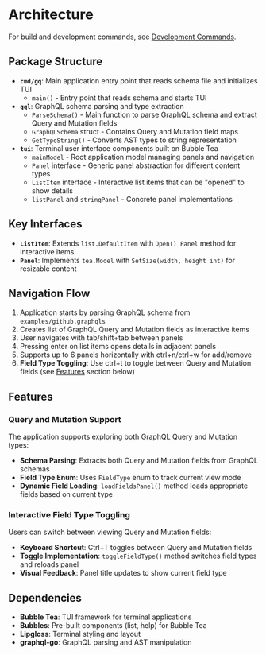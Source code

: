 # Architecture

For build and development commands, see [Development Commands](development.md).

## Package Structure
- **`cmd/gq`**: Main application entry point that reads schema file and initializes TUI
  - `main()` - Entry point that reads schema and starts TUI
- **`gql`**: GraphQL schema parsing and type extraction
  - `ParseSchema()` - Main function to parse GraphQL schema and extract Query and Mutation fields
  - `GraphQLSchema` struct - Contains Query and Mutation field maps
  - `GetTypeString()` - Converts AST types to string representation
- **`tui`**: Terminal user interface components built on Bubble Tea
  - `mainModel` - Root application model managing panels and navigation
  - `Panel` interface - Generic panel abstraction for different content types
  - `ListItem` interface - Interactive list items that can be "opened" to show details
  - `listPanel` and `stringPanel` - Concrete panel implementations

## Key Interfaces
- **`ListItem`**: Extends `list.DefaultItem` with `Open() Panel` method for interactive items
- **`Panel`**: Implements `tea.Model` with `SetSize(width, height int)` for resizable content

## Navigation Flow
1. Application starts by parsing GraphQL schema from `examples/github.graphqls`
2. Creates list of GraphQL Query and Mutation fields as interactive items
3. User navigates with tab/shift+tab between panels
4. Pressing enter on list items opens details in adjacent panels
5. Supports up to 6 panels horizontally with ctrl+n/ctrl+w for add/remove
6. **Field Type Toggling**: Use ctrl+t to toggle between Query and Mutation fields (see [Features](#features) section below)

## Features

### Query and Mutation Support
The application supports exploring both GraphQL Query and Mutation types:
- **Schema Parsing**: Extracts both Query and Mutation fields from GraphQL schemas
- **Field Type Enum**: Uses `FieldType` enum to track current view mode
- **Dynamic Field Loading**: `loadFieldsPanel()` method loads appropriate fields based on current type

### Interactive Field Type Toggling
Users can switch between viewing Query and Mutation fields:
- **Keyboard Shortcut**: Ctrl+T toggles between Query and Mutation fields
- **Toggle Implementation**: `toggleFieldType()` method switches field types and reloads panel
- **Visual Feedback**: Panel title updates to show current field type

## Dependencies
- **Bubble Tea**: TUI framework for terminal applications
- **Bubbles**: Pre-built components (list, help) for Bubble Tea
- **Lipgloss**: Terminal styling and layout
- **graphql-go**: GraphQL parsing and AST manipulation
